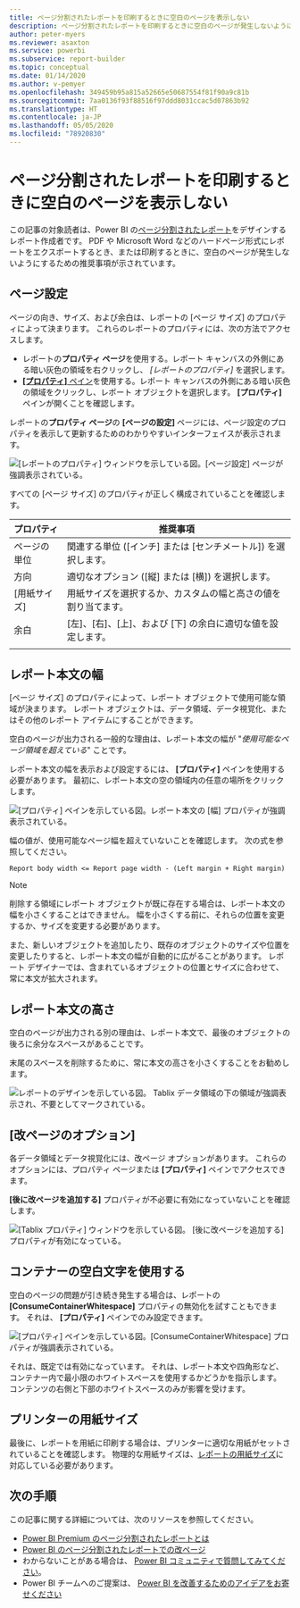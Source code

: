 ```yaml
---
title: ページ分割されたレポートを印刷するときに空白のページを表示しない
description: ページ分割されたレポートを印刷するときに空白のページが発生しないようにデザインするためのガイダンス。
author: peter-myers
ms.reviewer: asaxton
ms.service: powerbi
ms.subservice: report-builder
ms.topic: conceptual
ms.date: 01/14/2020
ms.author: v-pemyer
ms.openlocfilehash: 349459b95a815a52665e50687554f81f90a9c81b
ms.sourcegitcommit: 7aa0136f93f88516f97ddd8031ccac5d07863b92
ms.translationtype: HT
ms.contentlocale: ja-JP
ms.lasthandoff: 05/05/2020
ms.locfileid: "78920830"
---
```

# <a name="avoid-blank-pages-when-printing-paginated-reports"></a>ページ分割されたレポートを印刷するときに空白のページを表示しない

この記事の対象読者は、Power BI の[ページ分割されたレポート](../paginated-reports/paginated-reports-report-builder-power-bi.md)をデザインするレポート作成者です。 PDF や Microsoft Word などのハードページ形式にレポートをエクスポートするとき、または印刷するときに、空白のページが発生しないようにするための推奨事項が示されています。

## <a name="page-setup"></a>ページ設定

ページの向き、サイズ、および余白は、レポートの [ページ サイズ] のプロパティによって決まります。 これらのレポートのプロパティには、次の方法でアクセスします。

- レポートの**プロパティ ページ**を使用する。レポート キャンバスの外側にある暗い灰色の領域を右クリックし、 _[レポートのプロパティ]_ を選択します。
- [ **[プロパティ]** ペイン](../paginated-reports/paginated-reports-report-design-view.md#4-properties-pane)を使用する。レポート キャンバスの外側にある暗い灰色の領域をクリックし、レポート オブジェクトを選択します。 **[プロパティ]** ペインが開くことを確認します。

レポートの**プロパティ ページ**の **[ページの設定]** ページには、ページ設定のプロパティを表示して更新するためのわかりやすいインターフェイスが表示されます。

![[レポートのプロパティ] ウィンドウを示している図。[ページ設定] ページが強調表示されている。](media/report-paginated-blank-page/report-page-setup-properties.png)

すべての [ページ サイズ] のプロパティが正しく構成されていることを確認します。

|プロパティ|推奨事項|
|---------|---------|
|ページの単位|関連する単位 ([インチ] または [センチメートル]) を選択します。|
|方向|適切なオプション ([縦] または [横]) を選択します。|
|[用紙サイズ]|用紙サイズを選択するか、カスタムの幅と高さの値を割り当てます。|
|余白|[左]、[右]、[上]、および [下] の余白に適切な値を設定します。|
|||

## <a name="report-body-width"></a>レポート本文の幅

[ページ サイズ] のプロパティによって、レポート オブジェクトで使用可能な領域が決まります。 レポート オブジェクトは、データ領域、データ視覚化、またはその他のレポート アイテムにすることができます。

空白のページが出力される一般的な理由は、レポート本文の幅が "_使用可能なページ領域を超えている_" ことです。

レポート本文の幅を表示および設定するには、 **[プロパティ]** ペインを使用する必要があります。 最初に、レポート本文の空の領域内の任意の場所をクリックします。

![[プロパティ] ペインを示している図。レポート本文の [幅] プロパティが強調表示されている。](media/report-paginated-blank-page/report-body-properties-width.png)

幅の値が、使用可能なページ幅を超えていないことを確認します。 次の式を参照してください。

```Report body width <= Report page width - (Left margin + Right margin)```

> [!NOTE]
> 削除する領域にレポート オブジェクトが既に存在する場合は、レポート本文の幅を小さくすることはできません。 幅を小さくする前に、それらの位置を変更するか、サイズを変更する必要があります。
>
> また、新しいオブジェクトを追加したり、既存のオブジェクトのサイズや位置を変更したりすると、レポート本文の幅が自動的に広がることがあります。 レポート デザイナーでは、含まれているオブジェクトの位置とサイズに合わせて、常に本文が拡大されます。

## <a name="report-body-height"></a>レポート本文の高さ

空白のページが出力される別の理由は、レポート本文で、最後のオブジェクトの後ろに余分なスペースがあることです。

末尾のスペースを削除するために、常に本文の高さを小さくすることをお勧めします。

![レポートのデザインを示している図。 Tablix データ領域の下の領域が強調表示され、不要としてマークされている。](media/report-paginated-blank-page/report-body-remove-trailing-space.png)

## <a name="page-break-options"></a>[改ページのオプション]

各データ領域とデータ視覚化には、改ページ オプションがあります。 これらのオプションには、プロパティ ページまたは **[プロパティ]** ペインでアクセスできます。

**[後に改ページを追加する]** プロパティが不必要に有効になっていないことを確認します。

![[Tablix プロパティ] ウィンドウを示している図。 [後に改ページを追加する] プロパティが有効になっている。](media/report-paginated-blank-page/data-region-page-break-option-after.png)

## <a name="consume-container-whitespace"></a>コンテナーの空白文字を使用する

空白のページの問題が引き続き発生する場合は、レポートの **[ConsumeContainerWhitespace]** プロパティの無効化を試すこともできます。 それは、 **[プロパティ]** ペインでのみ設定できます。

![[プロパティ] ペインを示している図。[ConsumeContainerWhitespace] プロパティが強調表示されている。](media/report-paginated-blank-page/report-properties-consumecontainerwhitespace.png)

それは、既定では有効になっています。 それは、レポート本文や四角形など、コンテナー内で最小限のホワイトスペースを使用するかどうかを指示します。 コンテンツの右側と下部のホワイトスペースのみが影響を受けます。

## <a name="printer-paper-size"></a>プリンターの用紙サイズ

最後に、レポートを用紙に印刷する場合は、プリンターに適切な用紙がセットされていることを確認します。 物理的な用紙サイズは、[レポートの用紙サイズ](#page-setup)に対応している必要があります。

## <a name="next-steps"></a>次の手順

この記事に関する詳細については、次のリソースを参照してください。

- [Power BI Premium のページ分割されたレポートとは](../paginated-reports/paginated-reports-report-builder-power-bi.md)
- [Power BI のページ分割されたレポートでの改ページ](../paginated-reports/paginated-reports-pagination.md)
- わからないことがある場合は、 [Power BI コミュニティで質問してみてください](https://community.powerbi.com/)。
- Power BI チームへのご提案は、 [Power BI を改善するためのアイデアをお寄せください](https://ideas.powerbi.com)
